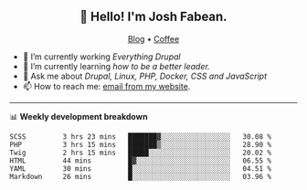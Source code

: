 <h2 align="center">👋 Hello! I'm Josh Fabean.</h2>
<p align="center">
  <a href="https://joshfabean.com">Blog</a> •
  <a href="https://www.buymeacoffee.com/LSxne6Yr4">Coffee</a>
</p>

- 🔭 I’m currently working *Everything Drupal*
- 🌱 I’m currently learning *how to be a better leader.*
- 💬 Ask me about *Drupal, Linux, PHP, Docker, CSS and JavaScript*
- 📫 How to reach me: [email from my website](https://joshfabean.com).

-------

📊 **Weekly development breakdown**
<!--START_SECTION:waka-->

```text
SCSS         3 hrs 23 mins   ███████▓░░░░░░░░░░░░░░░░░   30.08 %
PHP          3 hrs 15 mins   ███████▒░░░░░░░░░░░░░░░░░   28.90 %
Twig         2 hrs 15 mins   █████░░░░░░░░░░░░░░░░░░░░   20.02 %
HTML         44 mins         █▓░░░░░░░░░░░░░░░░░░░░░░░   06.55 %
YAML         30 mins         █░░░░░░░░░░░░░░░░░░░░░░░░   04.51 %
Markdown     26 mins         █░░░░░░░░░░░░░░░░░░░░░░░░   03.96 %
```

<!--END_SECTION:waka-->

<!--
**fabean/fabean** is a ✨ _special_ ✨ repository because its `README.md` (this file) appears on your GitHub profile.

Here are some ideas to get you started:

- 🔭 I’m currently working on ...
- 🌱 I’m currently learning ...
- 👯 I’m looking to collaborate on ...
- 🤔 I’m looking for help with ...
- 💬 Ask me about ...
- 📫 How to reach me: ...
- 😄 Pronouns: ...
- ⚡ Fun fact: ...
-->
